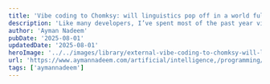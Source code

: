 ```yaml
---
title: 'Vibe coding to Chomksy: will linguistics pop off in a world full of prompting?'
description: 'Like many developers, I’ve spent most of the past year vibe coding. Across the many tools I’ve tried, my workflow looks something like this: I prompt AI agents in natural-language and hope they make the edits I want. When it works, it feels like sorcery. When it fails, I’m left spelunking through probabilistic misfires, trying to reverse-engineer why the model chose a broken string-replace instead of the obvious refactor.'
author: 'Ayman Nadeem'
pubDate: '2025-08-01'
updatedDate: '2025-08-01'
heroImage: '../../images/library/external-vibe-coding-to-chomksy-will-linguistics-pop-off-in-a-world-full-of-prompting/banner_16_9-1.png'
url: 'https://www.aymannadeem.com/artificial/intelligence,/programming/languages/2025/08/01/vibe-coding-to-chomsky.html?ref=pwv.com'
tags: ['aymannadeem']
---
```

